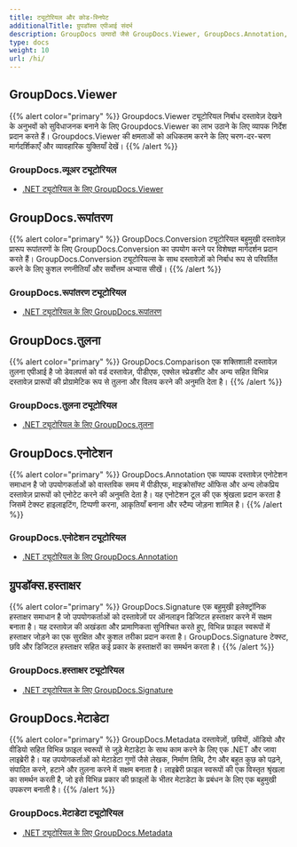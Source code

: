 ```yaml
---
title: ट्यूटोरियल और कोड-स्निपेट
additionalTitle: ग्रुपडॉक्स एपीआई संदर्भ
description: GroupDocs उत्पादों जैसे GroupDocs.Viewer, GroupDocs.Annotation, GroupDocs.Conversion, और अन्य उत्पादों के ट्यूटोरियल और कोड-स्निपेट।
type: docs
weight: 10
url: /hi/
---
```


## GroupDocs.Viewer
{{% alert color="primary" %}}
Groupdocs.Viewer ट्यूटोरियल निर्बाध दस्तावेज़ देखने के अनुभवों को सुविधाजनक बनाने के लिए Groupdocs.Viewer का लाभ उठाने के लिए व्यापक निर्देश प्रदान करते हैं। Groupdocs.Viewer की क्षमताओं को अधिकतम करने के लिए चरण-दर-चरण मार्गदर्शिकाएँ और व्यावहारिक युक्तियाँ देखें।
{{% /alert %}}

### GroupDocs.व्यूअर ट्यूटोरियल
- [.NET ट्यूटोरियल के लिए GroupDocs.Viewer](../viewer/hi/net/)


## GroupDocs.रूपांतरण
{{% alert color="primary" %}}
GroupDocs.Conversion ट्यूटोरियल बहुमुखी दस्तावेज़ प्रारूप रूपांतरणों के लिए GroupDocs.Conversion का उपयोग करने पर विशेषज्ञ मार्गदर्शन प्रदान करते हैं। GroupDocs.Conversion ट्यूटोरियल्स के साथ दस्तावेज़ों को निर्बाध रूप से परिवर्तित करने के लिए कुशल रणनीतियाँ और सर्वोत्तम अभ्यास सीखें।
{{% /alert %}}

### GroupDocs.रूपांतरण ट्यूटोरियल
- [.NET ट्यूटोरियल के लिए GroupDocs.रूपांतरण](../conversion/hi/net/)


## GroupDocs.तुलना
{{% alert color="primary" %}}
GroupDocs.Comparison एक शक्तिशाली दस्तावेज़ तुलना एपीआई है जो डेवलपर्स को वर्ड दस्तावेज़, पीडीएफ, एक्सेल स्प्रेडशीट और अन्य सहित विभिन्न दस्तावेज़ प्रारूपों की प्रोग्रामेटिक रूप से तुलना और विलय करने की अनुमति देता है।
{{% /alert %}}

### GroupDocs.तुलना ट्यूटोरियल
- [.NET ट्यूटोरियल के लिए GroupDocs.तुलना](../comparison/hi/net/)


## GroupDocs.एनोटेशन
{{% alert color="primary" %}}
GroupDocs.Annotation एक व्यापक दस्तावेज़ एनोटेशन समाधान है जो उपयोगकर्ताओं को वास्तविक समय में पीडीएफ, माइक्रोसॉफ्ट ऑफिस और अन्य लोकप्रिय दस्तावेज़ प्रारूपों को एनोटेट करने की अनुमति देता है। यह एनोटेशन टूल की एक श्रृंखला प्रदान करता है जिसमें टेक्स्ट हाइलाइटिंग, टिप्पणी करना, आकृतियाँ बनाना और स्टैम्प जोड़ना शामिल है।
{{% /alert %}}

### GroupDocs.एनोटेशन ट्यूटोरियल
- [.NET ट्यूटोरियल के लिए GroupDocs.Annotation](../annotation/hi/net/)


## ग्रुपडॉक्स.हस्ताक्षर
{{% alert color="primary" %}}
GroupDocs.Signature एक बहुमुखी इलेक्ट्रॉनिक हस्ताक्षर समाधान है जो उपयोगकर्ताओं को दस्तावेज़ों पर ऑनलाइन डिजिटल हस्ताक्षर करने में सक्षम बनाता है। यह दस्तावेज़ की अखंडता और प्रामाणिकता सुनिश्चित करते हुए, विभिन्न फ़ाइल स्वरूपों में हस्ताक्षर जोड़ने का एक सुरक्षित और कुशल तरीका प्रदान करता है। GroupDocs.Signature टेक्स्ट, छवि और डिजिटल हस्ताक्षर सहित कई प्रकार के हस्ताक्षरों का समर्थन करता है।
{{% /alert %}}

### GroupDocs.हस्ताक्षर ट्यूटोरियल
- [.NET ट्यूटोरियल के लिए GroupDocs.Signature](../signature/hi/net/)


## GroupDocs.मेटाडेटा
{{% alert color="primary" %}}
GroupDocs.Metadata दस्तावेज़ों, छवियों, ऑडियो और वीडियो सहित विभिन्न फ़ाइल स्वरूपों से जुड़े मेटाडेटा के साथ काम करने के लिए एक .NET और जावा लाइब्रेरी है। यह उपयोगकर्ताओं को मेटाडेटा गुणों जैसे लेखक, निर्माण तिथि, टैग और बहुत कुछ को पढ़ने, संपादित करने, हटाने और तुलना करने में सक्षम बनाता है। लाइब्रेरी फ़ाइल स्वरूपों की एक विस्तृत श्रृंखला का समर्थन करती है, जो इसे विभिन्न प्रकार की फ़ाइलों के भीतर मेटाडेटा के प्रबंधन के लिए एक बहुमुखी उपकरण बनाती है।
{{% /alert %}}

### GroupDocs.मेटाडेटा ट्यूटोरियल
- [.NET ट्यूटोरियल के लिए GroupDocs.Metadata](../metadata/hi/net/)